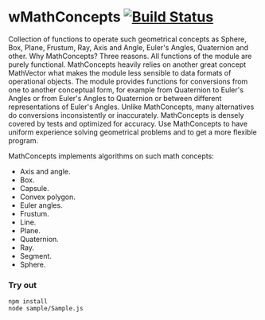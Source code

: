 
# wMathConcepts [![Build Status](https://travis-ci.org/Wandalen/wMathConcepts.svg?branch=master)](https://travis-ci.org/Wandalen/wMathConcepts)

Collection of functions to operate such geometrical concepts as Sphere, Box, Plane, Frustum, Ray, Axis and Angle, Euler's Angles, Quaternion and other. Why MathConcepts? Three reasons. All functions of the module are purely functional. MathConcepts heavily relies on another great concept MathVector what makes the module less sensible to data formats of operational objects. The module provides functions for conversions from one to another conceptual form, for example from Quaternion to Euler's Angles or from Euler's Angles to Quaternion or between different representations of Euler's Angles. Unlike MathConcepts, many alternatives do conversions inconsistently or inaccurately. MathConcepts is densely covered by tests and optimized for accuracy. Use MathConcepts to have uniform experience solving geometrical problems and to get a more flexible program.

MathConcepts implements algorithms on such math concepts:

- Axis and angle.
- Box.
- Capsule.
- Convex polygon.
- Euler angles.
- Frustum.
- Line.
- Plane.
- Quaternion.
- Ray.
- Segment.
- Sphere.

### Try out
```
npm install
node sample/Sample.js
```
